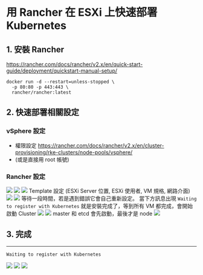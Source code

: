 # 用 Rancher 在 ESXi 上快速部署 Kubernetes
## 1. 安裝 Rancher
https://rancher.com/docs/rancher/v2.x/en/quick-start-guide/deployment/quickstart-manual-setup/
```
docker run -d --restart=unless-stopped \
  -p 80:80 -p 443:443 \
  rancher/rancher:latest
```

## 2. 快速部署相關設定
### vSphere 設定
- 權限設定
https://rancher.com/docs/rancher/v2.x/en/cluster-provisioning/rke-clusters/node-pools/vsphere/  
- (或是直接用 root 帳號)
### Rancher 設定
![](安裝/1.PNG)
![](安裝/2-2.PNG)
![](安裝/7.PNG)
Template 設定 (ESXi Server 位置, ESXi 使用者, VM 規格, 網路介面)
![](安裝/8.PNG)
![](安裝/9.PNG)
等待一段時間，若是遇到錯誤它會自己重新設定。
當下方訊息出現 `Waiting to register with Kubernetes` 就是安裝完成了，等到所有 VM 都完成，會開始啟動 Cluster
![](安裝/6.PNG)
![](安裝/5.PNG)
master 和 etcd 會先啟動，最後才是 node
![](安裝/10.PNG)
## 3. 完成
---



`Waiting to register with Kubernetes`

![](安裝/1.PNG)
![](安裝/3.PNG)
![](安裝/4.PNG)